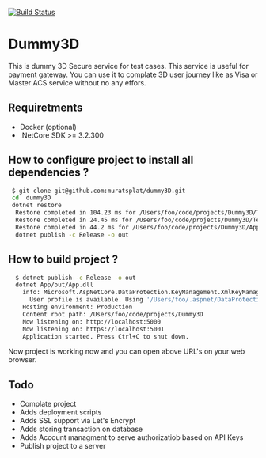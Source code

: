 [![Build Status](https://travis-ci.com/muratsplat/dummy3D.svg?branch=master)](https://travis-ci.com/muratsplat/dummy3D)
# Dummy3D
This is dummy 3D Secure service for test cases. This service is useful for payment gateway. You can use it to complate 3D user journey like as Visa or Master ACS service without no any effors.

## Requiretments
- Docker (optional)
- .NetCore SDK >= 3.2.300

## How to configure project to install all dependencies ?

```sh
 $ git clone git@github.com:muratsplat/dummy3D.git
 cd  dummy3D
 dotnet restore
  Restore completed in 104.23 ms for /Users/foo/code/projects/Dummy3D/Test/Test.csproj.
  Restore completed in 24.45 ms for /Users/foo/code/projects/Dummy3D/Test/Test.csproj.
  Restore completed in 44.2 ms for /Users/foo/code/projects/Dummy3D/App/App.csproj.
  dotnet publish -c Release -o out

```

## How to build project ?

```sh
  $ dotnet publish -c Release -o out
  dotnet App/out/App.dll
    info: Microsoft.AspNetCore.DataProtection.KeyManagement.XmlKeyManager[0]
      User profile is available. Using '/Users/foo/.aspnet/DataProtection-Keys' as key repository; keys will not be encrypted at rest.
    Hosting environment: Production
    Content root path: /Users/foo/code/projects/Dummy3D
    Now listening on: http://localhost:5000
    Now listening on: https://localhost:5001
    Application started. Press Ctrl+C to shut down.
```

Now project is working now and you can open above URL's on your web browser.

## Todo
- Complate project
- Adds deployment scripts
- Adds SSL support via Let's Encrypt
- Adds storing transaction on database
- Adds Account managment to serve authorizatiob based on API Keys
- Publish project to a server
